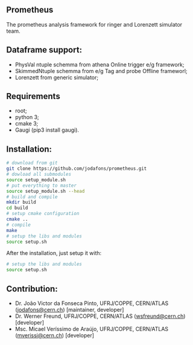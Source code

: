 
## Prometheus 

The prometheus analysis framework for ringer and Lorenzett simulator team.

## Dataframe support:

- PhysVal ntuple schemma from athena Online trigger e/g framework;
- SkimmedNtuple schemma from e/g Tag and probe Offline frameworl; 
- Lorenzett from generic simulator;


## Requirements

- root;
- python 3;
- cmake 3;
- Gaugi (pip3 install gaugi).


## Installation:

```bash
# download from git
git clone https://github.com/jodafons/prometheus.git
# dowload all submodules
source setup_module.sh
# put everything to master
source setup_module.sh --head
# build and compile
mkdir build
cd build
# setup cmake configuration
cmake ..
# compile
make
# setup the libs and modules
source setup.sh
```

After the installation, just setup it with:
```bash
# setup the libs and modules
source setup.sh
```


## Contribution:

- Dr. João Victor da Fonseca Pinto, UFRJ/COPPE, CERN/ATLAS (jodafons@cern.ch) [maintainer, developer]
- Dr. Werner Freund, UFRJ/COPPE, CERN/ATLAS (wsfreund@cern.ch) [developer]
- Msc. Micael Veríssimo de Araújo, UFRJ/COPPE, CERN/ATLAS (mverissi@cern.ch) [developer]


